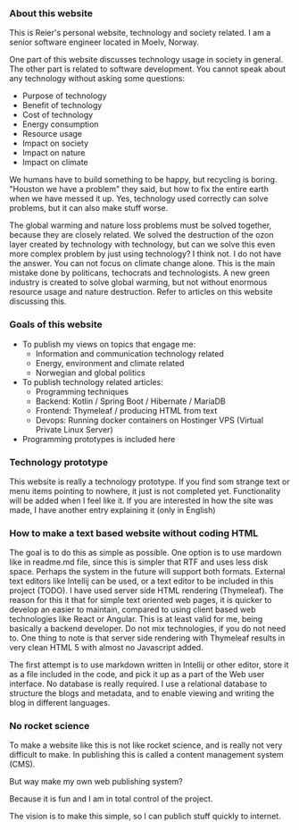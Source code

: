### About this website

This is Reier's personal website, technology and society related.
I am a senior software engineer located in Moelv, Norway.

One part of this website discusses technology usage in society in general.
The other part is related to software development.
You cannot speak about any technology without asking some questions:

* Purpose of technology
* Benefit of technology
* Cost of technology
* Energy consumption
* Resource usage
* Impact on society
* Impact on nature
* Impact on climate

We humans have to build something to be happy, but recycling is boring.
"Houston we have a problem" they said, but how to fix the entire earth when we have messed it up.
Yes, technology used correctly can solve problems, but it can also make stuff worse.

The global warming and nature loss problems must be solved together, because they are closely related.
We solved the destruction of the ozon layer created by technology with technology, 
but can we solve this even more complex problem by just using technology? I think not.
I do not have the answer. You can not focus on climate change alone. This is the main mistake done
by politicans, techocrats and technologists. A new green industry is created to solve global warming,
but not without enormous resource usage and nature destruction. Refer to articles on this website
discussing this. 

### Goals of this website

* To publish my views on topics that engage me:
  * Information and communication technology related
  * Energy, environment and climate related
  * Norwegian and global politics
* To publish technology related articles:
  * Programming techniques
  * Backend: Kotlin / Spring Boot / Hibernate / MariaDB
  * Frontend: Thymeleaf / producing HTML from text
  * Devops: Running docker containers on Hostinger VPS (Virtual Private Linux Server)
* Programming prototypes is included here

### Technology prototype

This website is really a technology prototype. If you find som strange text or menu items pointing
to nowhere, it just is not completed yet. Functionality will be added when I feel like it.
If you are interested in how the site was made, I have another entry explaining it (only in English)

### How to make a text based website without coding HTML

The goal is to do this as simple as possible. One option is to use mardown like in readme.md file,
since this is simpler that RTF and uses less disk space. Perhaps the system in the future will support both formats.
External text editors like Intellij can be used, or a text editor to be included in this project (TODO).
I have used server side HTML rendering (Thymeleaf). The reason for this it that for simple text oriented web pages,
it is quicker to develop an easier to maintain, compared to using client based web technologies like React or Angular.
This is at least valid for me, being basically a backend developer. Do not mix technologies, if you do not need to.
One thing to note is that server side rendering with Thymeleaf results in very clean HTML 5 with almost no Javascript added.

The first attempt is to use markdown written in Intellij or other editor, store it as a file included in the code,
and pick it up as a part of the Web user interface. No database is really required. 
I use a relational database to structure the blogs and metadata, and to enable viewing and writing 
the blog in different languages.

### No rocket science

To make a website like this is not like rocket science, and is really not very difficult to make.
In publishing this is called a content management system (CMS).  

But way make my own web publishing system?   

Because it is fun and I am in total control of the project.  

The vision is to make this simple, so I can publich stuff quickly to internet.




  



